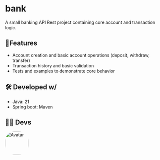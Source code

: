 # bank

A small banking API Rest project containing core account and transaction logic. 

## 📍Features
- Account creation and basic account operations (deposit, withdraw, transfer)
- Transaction history and basic validation
- Tests and examples to demonstrate core behavior

## 🛠️ Developed w/

- Java: 21
- Spring boot: Maven

## 👨‍💻 Devs

<a href="https://github.com/GuiSysLima">
  <img src="https://avatars.githubusercontent.com/u/95446385?s=400&u=1aa4e9b3076eeadb7fe67930661bba6adc7d295c&v=4?size=75" width="75" height="75" alt="Avatar" style="border-radius: 40%;">
</a>